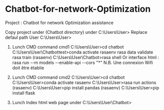 # Chatbot-for-network-Optimization
Project : Chatbot for network Optimization assistance

Copy project under (Chatbot directory) under C:\Users\User>
Replace defaul path User C:\Users\User>

1. Lunch CMD command
cmd1
C:\Users\User>cd chatbot
C:\Users\User\Chatbottest>conda activate rasaenv
rasa data validate
rasa train
(rasaenv) C:\Users\User\Chatbot>rasa shell
Or 
interface html :  rasa run --m models --enable-api --cors "*"
N.B. Une connexion Wifi doit être établie

2. Lunch CMD command
cmd2
C:\Users\User>cd chatbot
C:\Users\User>conda activate rasaenv
C:\Users\User>rasa run actions
(rasaenv) C:\Users\User>pip install pandas
(rasaenv) C:\Users\User>pip install flask

3. Lunch Index html web page under C:\Users\User\Chatbot>
